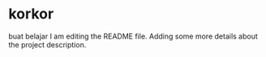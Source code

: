 # korkor
buat belajar
I am editing the README file. Adding some more details about the project description.

